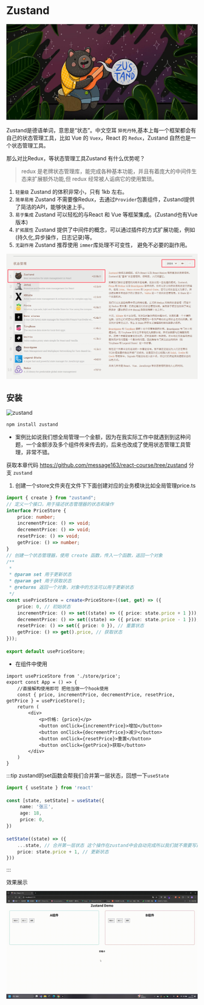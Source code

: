 # Zustand 

![logo](./images/logo.jpg)

Zustand是德语单词，意思是“状态”。中文空耳 `猝死丹特`,基本上每一个框架都会有自己的状态管理工具，比如 Vue 的 `Vuex`，React 的 `Redux`，Zustand 自然也是一个状态管理工具。

那么对比Redux，等状态管理工具Zustand 有什么优势呢？

>redux 是老牌状态管理库，能完成各种基本功能，并且有着庞大的中间件生态来扩展额外功能,但 redux 经常被人诟病它的使用繁琐。

1. `轻量级` Zustand 的体积非常小，只有 1kb 左右。
2. `简单易用` Zustand 不需要像Redux，去通过`Provider`包裹组件，Zustand提供了简洁的API，能够快速上手。
3. `易于集成` Zustand 可以轻松的与React 和 Vue 等框架集成。(Zustand也有Vue版本)
4. `扩拓展性` Zustand 提供了中间件的概念，可以通过插件的方式扩展功能，例如(持久化,异步操作，日志记录)等。
5. `无副作用` Zustand 推荐使用 `immer`库处理不可变性， 避免不必要的副作用。

![download](./images/diff.jpg)


## 安装

![zustand](https://img.shields.io/badge/zustand-5.0.4-blue)

```bash
npm install zustand
```

- 案例比如说我们想全局管理一个金额，因为在我实际工作中就遇到到这种问题，一个金额涉及多个组件传来传去的，后来也改成了使用状态管理工具管理，非常不错。

获取本章代码 https://github.com/message163/react-course/tree/zustand 分支 `zustand`

1. 创建一个store文件夹在文件下下面创建对应的业务模块比如全局管理price.ts

```ts
import { create } from "zustand";
// 定义一个接口，用于描述状态管理器的状态和操作
interface PriceStore {
    price: number;
    incrementPrice: () => void;
    decrementPrice: () => void;
    resetPrice: () => void;
    getPrice: () => number;
}
// 创建一个状态管理器，使用 create 函数，传入一个函数，返回一个对象
/**
 * 
 * @param set 用于更新状态
 * @param get 用于获取状态
 * @returns 返回一个对象，对象中的方法可以用于更新状态
 */
const usePriceStore = create<PriceStore>((set, get) => ({
    price: 0, // 初始状态
    incrementPrice: () => set((state) => ({ price: state.price + 1 })), // 更新状态
    decrementPrice: () => set((state) => ({ price: state.price - 1 })), // 更新状态
    resetPrice: () => set({ price: 0 }), // 重置状态
    getPrice: () => get().price, // 获取状态
}));

export default usePriceStore;
```

- 在组件中使用

```tsx
import usePriceStore from './store/price';
export const App = () => {  
    //直接解构使用即可 把他当做一个hook使用
    const { price, incrementPrice, decrementPrice, resetPrice, getPrice } = usePriceStore();
    return (
        <div>
            <p>价格: {price}</p>
            <button onClick={incrementPrice}>增加</button>
            <button onClick={decrementPrice}>减少</button>
            <button onClick={resetPrice}>重置</button>
            <button onClick={getPrice}>获取</button>
        </div>
    )
}
```

:::tip
zustand的set函数会帮我们合并第一层状态，回想一下`useState`

```ts
import { useState } from 'react'

const [state, setState] = useState({
     name: '张三',
     age: 18,
     price: 0,
})

setState((state) => ({
    ...state, // 合并第一层状态 这个操作在zustand中会自动完成所以我们就不需要写这行代码了
    price: state.price + 1, // 更新状态
}))
```
:::


效果展示

![效果展示](./images/web.gif)
